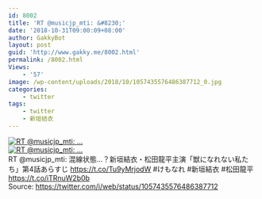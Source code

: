 ```yaml
---
id: 8002
title: 'RT @musicjp_mti: &#8230;'
date: '2018-10-31T09:00:09+08:00'
author: GakkyBot
layout: post
guid: 'http://www.gakky.me/8002.html'
permalink: /8002.html
Views:
    - '57'
image: /wp-content/uploads/2018/10/1057435576486387712_0.jpg
categories:
    - twitter
tags:
    - twitter
    - 新垣结衣
---
```


[![RT @musicjp_mti: ...](http://www.yui-aragaki.org/wp-content/uploads/2018/10/1057435576486387712_0.jpg)](http://www.yui-aragaki.org/wp-content/uploads/2018/10/1057435576486387712_0.jpg)  
[![RT @musicjp_mti: ...](http://www.yui-aragaki.org/wp-content/uploads/2018/10/1057435576486387712_1.jpg)](http://www.yui-aragaki.org/wp-content/uploads/2018/10/1057435576486387712_1.jpg)  
RT @musicjp\_mti: 混線状態…？新垣結衣・松田龍平主演「獣になれない私たち」第4話あらすじ https://t.co/Tu9yMrjodW #けもなれ #新垣結衣 #松田龍平 https://t.co/iTRnuW2b0b  
Source: <https://twitter.com/i/web/status/1057435576486387712>